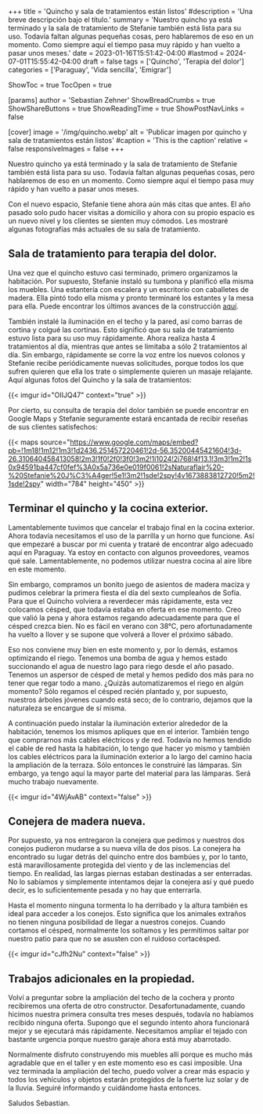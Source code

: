 +++
title = 'Quincho y sala de tratamientos están listos'
#description = 'Una breve descripción bajo el título.'
summary = 'Nuestro quincho ya está terminado y la sala de tratamiento de Stefanie también está lista para su uso. Todavía faltan algunas pequeñas cosas, pero hablaremos de eso en un momento. Como siempre aquí el tiempo pasa muy rápido y han vuelto a pasar unos meses.'
date = 2023-01-16T15:51:42-04:00
#lastmod = 2024-07-01T15:55:42-04:00
draft = false
tags = ['Quincho', 'Terapia del dolor']
categories = ['Paraguay', 'Vida sencilla', 'Emigrar']

ShowToc = true
TocOpen = true

[params]
    author = 'Sebastian Zehner'
    ShowBreadCrumbs = true
    ShowShareButtons = true
    ShowReadingTime = true
    ShowPostNavLinks = false

[cover]
    image = '/img/quincho.webp'
    alt = 'Publicar imagen por quincho y sala de tratamientos están listos'
    #caption = 'This is the caption'
    relative = false
    responsiveImages = false
+++

Nuestro quincho ya está terminado y la sala de tratamiento de Stefanie también está lista para su uso. Todavía faltan algunas pequeñas cosas, pero hablaremos de eso en un momento. Como siempre aquí el tiempo pasa muy rápido y han vuelto a pasar unos meses.

Con el nuevo espacio, Stefanie tiene ahora aún más citas que antes. El año pasado solo pudo hacer visitas a domicilio y ahora con su propio espacio es un nuevo nivel y los clientes se sienten muy cómodos. Les mostraré algunas fotografías más actuales de su sala de tratamiento.

## Sala de tratamiento para terapia del dolor.

Una vez que el quincho estuvo casi terminado, primero organizamos la habitación. Por supuesto, Stefanie instaló su tumbona y planificó ella misma los muebles. Una estantería con escalera y un escritorio con caballetes de madera. Ella pintó todo ella misma y pronto terminaré los estantes y la mesa para ella. Puede encontrar los últimos avances de la construcción [aquí](https://meinlifestylebusiness.com/der-neue-weg-von-unserem-haus-zum-quincho-ist-fertig/).

También instalé la iluminación en el techo y la pared, así como barras de cortina y colgué las cortinas. Esto significó que su sala de tratamiento estuvo lista para su uso muy rápidamente. Ahora realiza hasta 4 tratamientos al día, mientras que antes se limitaba a sólo 2 tratamientos al día. Sin embargo, rápidamente se corre la voz entre los nuevos colonos y Stefanie recibe periódicamente nuevas solicitudes, porque todos los que sufren quieren que ella los trate o simplemente quieren un masaje relajante. Aquí algunas fotos del Quincho y la sala de tratamientos:

{{< imgur id="OIIJQ47" context="true" >}}

Por cierto, su consulta de terapia del dolor también se puede encontrar en Google Maps y Stefanie seguramente estará encantada de recibir reseñas de sus clientes satisfechos:

{{< maps source="https://www.google.com/maps/embed?pb=!1m18!1m12!1m3!1d2436.251457220461!2d-56.35200445421604!3d-26.310640458413058!2m3!1f0!2f0!3f0!3m2!1i1024!2i768!4f13.1!3m3!1m2!1s0x94591ba447cf0fef%3A0x5a736e0e019f0061!2sNaturaflair%20-%20Stefanie%20J%C3%A4ger!5e1!3m2!1sde!2spy!4v1673883812720!5m2!1sde!2spy" width="784" height="450" >}}

## Terminar el quincho y la cocina exterior.

Lamentablemente tuvimos que cancelar el trabajo final en la cocina exterior. Ahora todavía necesitamos el uso de la parrilla y un horno que funcione. Así que empezaré a buscar por mi cuenta y trataré de encontrar algo adecuado aquí en Paraguay. Ya estoy en contacto con algunos proveedores, veamos qué sale. Lamentablemente, no podemos utilizar nuestra cocina al aire libre en este momento.

Sin embargo, compramos un bonito juego de asientos de madera maciza y pudimos celebrar la primera fiesta el día del sexto cumpleaños de Sofía. Para que el Quincho volviera a reverdecer más rápidamente, esta vez colocamos césped, que todavía estaba en oferta en ese momento. Creo que valió la pena y ahora estamos regando adecuadamente para que el césped crezca bien. No es fácil en verano con 38°C, pero afortunadamente ha vuelto a llover y se supone que volverá a llover el próximo sábado.

Eso nos conviene muy bien en este momento y, por lo demás, estamos optimizando el riego. Tenemos una bomba de agua y hemos estado succionando el agua de nuestro lago para riego desde el año pasado. Tenemos un aspersor de césped de metal y hemos pedido dos más para no tener que regar todo a mano. ¿Quizás automatizaremos el riego en algún momento? Sólo regamos el césped recién plantado y, por supuesto, nuestros árboles jóvenes cuando está seco; de lo contrario, dejamos que la naturaleza se encargue de sí misma.

A continuación puedo instalar la iluminación exterior alrededor de la habitación, tenemos los mismos apliques que en el interior. También tengo que comprarnos más cables eléctricos y de red. Todavía no hemos tendido el cable de red hasta la habitación, lo tengo que hacer yo mismo y también los cables eléctricos para la iluminación exterior a lo largo del camino hacia la ampliación de la terraza. Sólo entonces le construiré las lámparas. Sin embargo, ya tengo aquí la mayor parte del material para las lámparas. Será mucho trabajo nuevamente.

{{< imgur id="4WjAvAB" context="false" >}}

## Conejera de madera nueva.

Por supuesto, ya nos entregaron la conejera que pedimos y nuestros dos conejos pudieron mudarse a su nueva villa de dos pisos. La conejera ha encontrado su lugar detrás del quincho entre dos bambúes y, por lo tanto, está maravillosamente protegida del viento y de las inclemencias del tiempo. En realidad, las largas piernas estaban destinadas a ser enterradas. No lo sabíamos y simplemente intentamos dejar la conejera así y qué puedo decir, es lo suficientemente pesada y no hay que enterrarla.

Hasta el momento ninguna tormenta lo ha derribado y la altura también es ideal para acceder a los conejos. Esto significa que los animales extraños no tienen ninguna posibilidad de llegar a nuestros conejos. Cuando cortamos el césped, normalmente los soltamos y les permitimos saltar por nuestro patio para que no se asusten con el ruidoso cortacésped.

{{< imgur id="cJfh2Nu" context="false" >}}

## Trabajos adicionales en la propiedad.

Volví a preguntar sobre la ampliación del techo de la cochera y pronto recibiremos una oferta de otro constructor. Desafortunadamente, cuando hicimos nuestra primera consulta tres meses después, todavía no habíamos recibido ninguna oferta. Supongo que el segundo intento ahora funcionará mejor y se ejecutará más rápidamente. Necesitamos ampliar el tejado con bastante urgencia porque nuestro garaje ahora está muy abarrotado.

Normalmente disfruto construyendo mis muebles allí porque es mucho más agradable que en el taller y en este momento eso es casi imposible. Una vez terminada la ampliación del techo, puedo volver a crear más espacio y todos los vehículos y objetos estarán protegidos de la fuerte luz solar y de la lluvia. Seguiré informando y cuidándome hasta entonces.

Saludos
Sebastian.